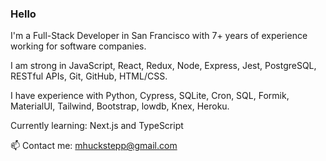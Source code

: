 ### Hello

I'm a Full-Stack Developer in San Francisco with 7+ years of experience working for software companies.

I am strong in JavaScript, React, Redux, Node, Express, Jest, PostgreSQL, RESTful APIs, Git, GitHub, HTML/CSS.

I have experience with Python, Cypress, SQLite, Cron, SQL, Formik, MaterialUI, Tailwind, Bootstrap, lowdb, Knex, Heroku.

Currently learning: Next.js and TypeScript

📫  Contact me: mhuckstepp@gmail.com
